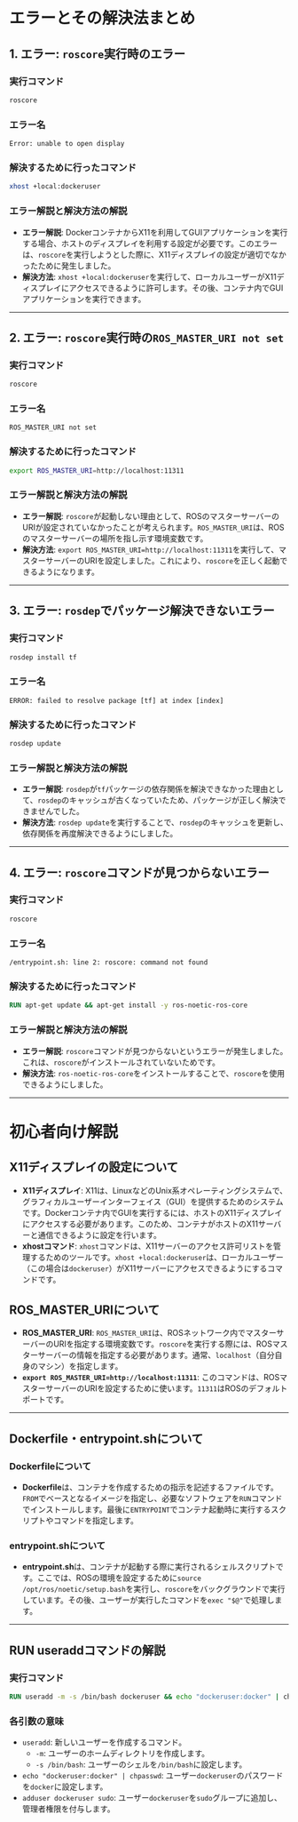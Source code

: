 
# エラーとその解決法まとめ

## 1. エラー: `roscore`実行時のエラー

### 実行コマンド
```bash
roscore
```

### エラー名
```
Error: unable to open display
```

### 解決するために行ったコマンド
```bash
xhost +local:dockeruser
```

### エラー解説と解決方法の解説
- **エラー解説**: DockerコンテナからX11を利用してGUIアプリケーションを実行する場合、ホストのディスプレイを利用する設定が必要です。このエラーは、`roscore`を実行しようとした際に、X11ディスプレイの設定が適切でなかったために発生しました。
- **解決方法**: `xhost +local:dockeruser`を実行して、ローカルユーザーがX11ディスプレイにアクセスできるように許可します。その後、コンテナ内でGUIアプリケーションを実行できます。

---

## 2. エラー: `roscore`実行時の`ROS_MASTER_URI not set`

### 実行コマンド
```bash
roscore
```

### エラー名
```
ROS_MASTER_URI not set
```

### 解決するために行ったコマンド
```bash
export ROS_MASTER_URI=http://localhost:11311
```

### エラー解説と解決方法の解説
- **エラー解説**: `roscore`が起動しない理由として、ROSのマスターサーバーのURIが設定されていなかったことが考えられます。`ROS_MASTER_URI`は、ROSのマスターサーバーの場所を指し示す環境変数です。
- **解決方法**: `export ROS_MASTER_URI=http://localhost:11311`を実行して、マスターサーバーのURIを設定しました。これにより、`roscore`を正しく起動できるようになります。

---

## 3. エラー: `rosdep`でパッケージ解決できないエラー

### 実行コマンド
```bash
rosdep install tf
```

### エラー名
```
ERROR: failed to resolve package [tf] at index [index]
```

### 解決するために行ったコマンド
```bash
rosdep update
```

### エラー解説と解決方法の解説
- **エラー解説**: `rosdep`が`tf`パッケージの依存関係を解決できなかった理由として、`rosdep`のキャッシュが古くなっていたため、パッケージが正しく解決できませんでした。
- **解決方法**: `rosdep update`を実行することで、`rosdep`のキャッシュを更新し、依存関係を再度解決できるようにしました。

---

## 4. エラー: `roscore`コマンドが見つからないエラー

### 実行コマンド
```bash
roscore
```

### エラー名
```
/entrypoint.sh: line 2: roscore: command not found
```

### 解決するために行ったコマンド
```dockerfile
RUN apt-get update && apt-get install -y ros-noetic-ros-core
```

### エラー解説と解決方法の解説
- **エラー解説**: `roscore`コマンドが見つからないというエラーが発生しました。これは、`roscore`がインストールされていないためです。
- **解決方法**: `ros-noetic-ros-core`をインストールすることで、`roscore`を使用できるようにしました。

---

# 初心者向け解説

## X11ディスプレイの設定について
- **X11ディスプレイ**: X11は、LinuxなどのUnix系オペレーティングシステムで、グラフィカルユーザーインターフェイス（GUI）を提供するためのシステムです。Dockerコンテナ内でGUIを実行するには、ホストのX11ディスプレイにアクセスする必要があります。このため、コンテナがホストのX11サーバーと通信できるように設定を行います。
- **xhostコマンド**: `xhost`コマンドは、X11サーバーのアクセス許可リストを管理するためのツールです。`xhost +local:dockeruser`は、ローカルユーザー（この場合は`dockeruser`）がX11サーバーにアクセスできるようにするコマンドです。

## ROS_MASTER_URIについて
- **ROS_MASTER_URI**: `ROS_MASTER_URI`は、ROSネットワーク内でマスターサーバーのURIを指定する環境変数です。`roscore`を実行する際には、ROSマスターサーバーの情報を指定する必要があります。通常、`localhost`（自分自身のマシン）を指定します。
- **`export ROS_MASTER_URI=http://localhost:11311`**: このコマンドは、ROSマスターサーバーのURIを設定するために使います。`11311`はROSのデフォルトポートです。

---

## Dockerfile・entrypoint.shについて

### Dockerfileについて
- **Dockerfile**は、コンテナを作成するための指示を記述するファイルです。`FROM`でベースとなるイメージを指定し、必要なソフトウェアを`RUN`コマンドでインストールします。最後に`ENTRYPOINT`でコンテナ起動時に実行するスクリプトやコマンドを指定します。

### entrypoint.shについて
- **entrypoint.sh**は、コンテナが起動する際に実行されるシェルスクリプトです。ここでは、ROSの環境を設定するために`source /opt/ros/noetic/setup.bash`を実行し、`roscore`をバックグラウンドで実行しています。その後、ユーザーが実行したコマンドを`exec "$@"`で処理します。

---

## RUN useraddコマンドの解説

### 実行コマンド
```dockerfile
RUN useradd -m -s /bin/bash dockeruser && echo "dockeruser:docker" | chpasswd && adduser dockeruser sudo
```

### 各引数の意味
- `useradd`: 新しいユーザーを作成するコマンド。
  - `-m`: ユーザーのホームディレクトリを作成します。
  - `-s /bin/bash`: ユーザーのシェルを`/bin/bash`に設定します。
- `echo "dockeruser:docker" | chpasswd`: ユーザー`dockeruser`のパスワードを`docker`に設定します。
- `adduser dockeruser sudo`: ユーザー`dockeruser`を`sudo`グループに追加し、管理者権限を付与します。

